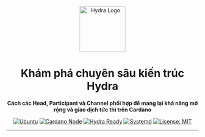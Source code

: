 <div align="center">

<img src="https://www.cardano2vn.io/_next/static/media/loading.db59b266.png" width="120" alt="Hydra Logo" />

# **Khám phá chuyên sâu kiến trúc Hydra**

**Cách các Head, Participant và Channel phối hợp để mang lại khả năng mở rộng và giao dịch tức thì trên Cardano**

[![Ubuntu](https://img.shields.io/badge/Ubuntu-22.04-orange?logo=ubuntu)](https://ubuntu.com/)
[![Cardano Node](https://img.shields.io/badge/Cardano%20Node-10.5.1%2B-blue?logo=cardano)](https://github.com/IntersectMBO/cardano-node)
[![Hydra Ready](https://img.shields.io/badge/Hydra-1.0.0-green?logo=data:image/svg+xml;base64,PHN2ZyBmaWxsPSIjMDBGRjAwIiB2aWV3Qm94PSIwIDAgMjQgMjQiIHdpZHRoPSIxNiIgaGVpZ2h0PSIxNiI+PHBhdGggZD0iTTEyIDJDNi40OCAyIDIgNi40OCAyIDEyczQuNDggMTAgMTAgMTAgMTAtNC40OCAxMC0xMFMxNy41MiAyIDEyIDJ6bTAtMThjLTQuNDEgMC04IDMuNTktOCA4czMuNTkgOCA4IDggOC0zLjU5IDgtOHptMC0xNGMtMy4zMSAwLTYgMi42OS02IDZzMi42OSA2IDYgNiA2LTIuNjkgNi02em0wLTEyYy0yLjIxIDAtNCAxLjc5LTQgNHMxLjc5IDQgNCA0IDQtMS43OSA0LTQtMS43OSA0LTQgNHptMC0xMGMtMS4xIDAtMiAuOS0yIDJzLjkgMiAyIDIgMi0uOSAyLTItLjkgMi0yLTJ6Ii8+PC9zdmc+)](https://hydra.family)
[![Systemd](https://img.shields.io/badge/Systemd-Service-blue?logo=systemd)](https://systemd.io/)
[![License: MIT](https://img.shields.io/badge/License-MIT-yellow.svg)](https://creativecommons.org/licenses/by-sa/4.0/)

---

</div>
